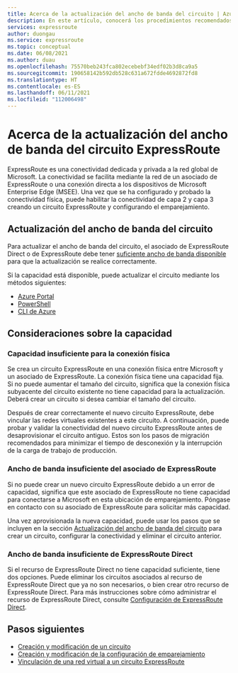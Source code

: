 ```yaml
---
title: Acerca de la actualización del ancho de banda del circuito | Azure ExpressRoute
description: En este artículo, conocerá los procedimientos recomendados para actualizar el ancho de banda del circuito ExpressRoute.
services: expressroute
author: duongau
ms.service: expressroute
ms.topic: conceptual
ms.date: 06/08/2021
ms.author: duau
ms.openlocfilehash: 75570beb243fca802ecebebf34edf02b3d8ca9a5
ms.sourcegitcommit: 190658142b592db528c631a672fdde4692872fd8
ms.translationtype: HT
ms.contentlocale: es-ES
ms.lasthandoff: 06/11/2021
ms.locfileid: "112006498"
---
```

# <a name="about-upgrading-expressroute-circuit-bandwidth"></a>Acerca de la actualización del ancho de banda del circuito ExpressRoute

ExpressRoute es una conectividad dedicada y privada a la red global de Microsoft. La conectividad se facilita mediante la red de un asociado de ExpressRoute o una conexión directa a los dispositivos de Microsoft Enterprise Edge (MSEE). Una vez que se ha configurado y probado la conectividad física, puede habilitar la conectividad de capa 2 y capa 3 creando un circuito ExpressRoute y configurando el emparejamiento.

## <a name="upgrade-circuit-bandwidth"></a><a name="upgrade"></a>Actualización del ancho de banda del circuito

Para actualizar el ancho de banda del circuito, el asociado de ExpressRoute Direct o de ExpressRoute debe tener [suficiente ancho de banda disponible](#considerations) para que la actualización se realice correctamente.

Si la capacidad está disponible, puede actualizar el circuito mediante los métodos siguientes:

* [Azure Portal](expressroute-howto-circuit-portal-resource-manager.md#modify)
* [PowerShell](expressroute-howto-circuit-arm.md#modify)
* [CLI de Azure](howto-circuit-cli.md#modify)

## <a name="capacity-considerations"></a><a name="considerations"></a>Consideraciones sobre la capacidad

### <a name="insufficient-capacity-for-physical-connection"></a>Capacidad insuficiente para la conexión física

Se crea un circuito ExpressRoute en una conexión física entre Microsoft y un asociado de ExpressRoute. La conexión física tiene una capacidad fija. Si no puede aumentar el tamaño del circuito, significa que la conexión física subyacente del circuito existente no tiene capacidad para la actualización. Deberá crear un circuito si desea cambiar el tamaño del circuito.

Después de crear correctamente el nuevo circuito ExpressRoute, debe vincular las redes virtuales existentes a este circuito. A continuación, puede probar y validar la conectividad del nuevo circuito ExpressRoute antes de desaprovisionar el circuito antiguo. Estos son los pasos de migración recomendados para minimizar el tiempo de desconexión y la interrupción de la carga de trabajo de producción.

### <a name="insufficient-expressroute-partner-bandwidth"></a><a name="bandwidth"></a>Ancho de banda insuficiente del asociado de ExpressRoute

Si no puede crear un nuevo circuito ExpressRoute debido a un error de capacidad, significa que este asociado de ExpressRoute no tiene capacidad para conectarse a Microsoft en esta ubicación de emparejamiento. Póngase en contacto con su asociado de ExpressRoute para solicitar más capacidad.

Una vez aprovisionada la nueva capacidad, puede usar los pasos que se incluyen en la sección [Actualización del ancho de banda del circuito](#upgrade) para crear un circuito, configurar la conectividad y eliminar el circuito anterior.


### <a name="insufficient-expressroute-direct-bandwidth"></a><a name="bandwidth"></a>Ancho de banda insuficiente de ExpressRoute Direct

Si el recurso de ExpressRoute Direct no tiene capacidad suficiente, tiene dos opciones. Puede eliminar los circuitos asociados al recurso de ExpressRoute Direct que ya no son necesarios, o bien crear otro recurso de ExpressRoute Direct. Para más instrucciones sobre cómo administrar el recurso de ExpressRoute Direct, consulte [Configuración de ExpressRoute Direct](how-to-expressroute-direct-portal.md).

## <a name="next-steps"></a>Pasos siguientes

* [Creación y modificación de un circuito](expressroute-howto-circuit-portal-resource-manager.md)
* [Creación y modificación de la configuración de emparejamiento](expressroute-howto-routing-portal-resource-manager.md)
* [Vinculación de una red virtual a un circuito ExpressRoute](expressroute-howto-linkvnet-portal-resource-manager.md)
